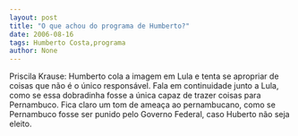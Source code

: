 ```yaml
---
layout: post
title: "O que achou do programa de Humberto?"
date: 2006-08-16
tags: Humberto Costa,programa
author: None
---
```


Priscila Krause:
Humberto cola a imagem em Lula e tenta se apropriar de coisas que não é o único responsável. Fala em continuidade junto a Lula, como se essa dobradinha fosse a única capaz de trazer coisas para Pernambuco. Fica claro um tom de ameaça ao pernambucano, como se Pernambuco fosse ser punido pelo Governo Federal, caso Huberto não seja eleito. 